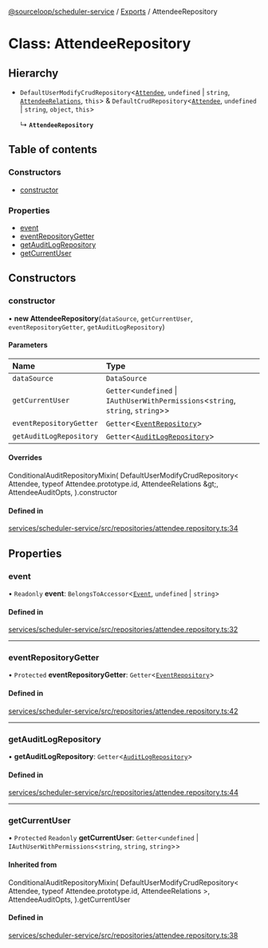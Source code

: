 [@sourceloop/scheduler-service](../README.md) / [Exports](../modules.md) / AttendeeRepository

# Class: AttendeeRepository

## Hierarchy

- `DefaultUserModifyCrudRepository`<[`Attendee`](Attendee.md), `undefined` \| `string`, [`AttendeeRelations`](../interfaces/AttendeeRelations.md), `this`\> & `DefaultCrudRepository`<[`Attendee`](Attendee.md), `undefined` \| `string`, `object`, `this`\>

  ↳ **`AttendeeRepository`**

## Table of contents

### Constructors

- [constructor](AttendeeRepository.md#constructor)

### Properties

- [event](AttendeeRepository.md#event)
- [eventRepositoryGetter](AttendeeRepository.md#eventrepositorygetter)
- [getAuditLogRepository](AttendeeRepository.md#getauditlogrepository)
- [getCurrentUser](AttendeeRepository.md#getcurrentuser)

## Constructors

### constructor

• **new AttendeeRepository**(`dataSource`, `getCurrentUser`, `eventRepositoryGetter`, `getAuditLogRepository`)

#### Parameters

| Name | Type |
| :------ | :------ |
| `dataSource` | `DataSource` |
| `getCurrentUser` | `Getter`<`undefined` \| `IAuthUserWithPermissions`<`string`, `string`, `string`\>\> |
| `eventRepositoryGetter` | `Getter`<[`EventRepository`](EventRepository.md)\> |
| `getAuditLogRepository` | `Getter`<[`AuditLogRepository`](AuditLogRepository.md)\> |

#### Overrides

ConditionalAuditRepositoryMixin(
  DefaultUserModifyCrudRepository&lt;
    Attendee,
    typeof Attendee.prototype.id,
    AttendeeRelations
  \&gt;,
  AttendeeAuditOpts,
).constructor

#### Defined in

[services/scheduler-service/src/repositories/attendee.repository.ts:34](https://github.com/sourcefuse/loopback4-microservice-catalog/blob/b93c60ac7/services/scheduler-service/src/repositories/attendee.repository.ts#L34)

## Properties

### event

• `Readonly` **event**: `BelongsToAccessor`<[`Event`](Event.md), `undefined` \| `string`\>

#### Defined in

[services/scheduler-service/src/repositories/attendee.repository.ts:32](https://github.com/sourcefuse/loopback4-microservice-catalog/blob/b93c60ac7/services/scheduler-service/src/repositories/attendee.repository.ts#L32)

___

### eventRepositoryGetter

• `Protected` **eventRepositoryGetter**: `Getter`<[`EventRepository`](EventRepository.md)\>

#### Defined in

[services/scheduler-service/src/repositories/attendee.repository.ts:42](https://github.com/sourcefuse/loopback4-microservice-catalog/blob/b93c60ac7/services/scheduler-service/src/repositories/attendee.repository.ts#L42)

___

### getAuditLogRepository

• **getAuditLogRepository**: `Getter`<[`AuditLogRepository`](AuditLogRepository.md)\>

#### Defined in

[services/scheduler-service/src/repositories/attendee.repository.ts:44](https://github.com/sourcefuse/loopback4-microservice-catalog/blob/b93c60ac7/services/scheduler-service/src/repositories/attendee.repository.ts#L44)

___

### getCurrentUser

• `Protected` `Readonly` **getCurrentUser**: `Getter`<`undefined` \| `IAuthUserWithPermissions`<`string`, `string`, `string`\>\>

#### Inherited from

ConditionalAuditRepositoryMixin(
  DefaultUserModifyCrudRepository<
    Attendee,
    typeof Attendee.prototype.id,
    AttendeeRelations
  \>,
  AttendeeAuditOpts,
).getCurrentUser

#### Defined in

[services/scheduler-service/src/repositories/attendee.repository.ts:38](https://github.com/sourcefuse/loopback4-microservice-catalog/blob/b93c60ac7/services/scheduler-service/src/repositories/attendee.repository.ts#L38)
